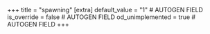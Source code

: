 +++
title = "spawning"
[extra]
default_value = "1" # AUTOGEN FIELD
is_override = false # AUTOGEN FIELD
od_unimplemented = true # AUTOGEN FIELD
+++